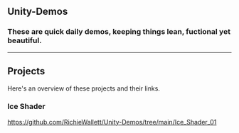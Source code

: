## Unity-Demos

### These are quick daily demos, keeping things lean, fuctional yet beautiful.

---

## Projects

Here's an overview of these projects and their links.

### Ice Shader
https://github.com/RichieWallett/Unity-Demos/tree/main/Ice_Shader_01

